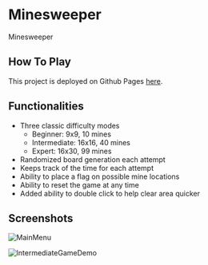 # Minesweeper

Minesweeper

## How To Play

This project is deployed on Github Pages [here](https://iamzwzhong.github.io/minesweeper/).

## Functionalities

- Three classic difficulty modes
  - Beginner: 9x9, 10 mines
  - Intermediate: 16x16, 40 mines
  - Expert: 16x30, 99 mines
- Randomized board generation each attempt
- Keeps track of the time for each attempt
- Ability to place a flag on possible mine locations
- Ability to reset the game at any time
- Added ability to double click to help clear area quicker

## Screenshots

![MainMenu](https://i.imgur.com/kDJlElw.png)

![IntermediateGameDemo](https://i.imgur.com/TkF1hKv.png)
